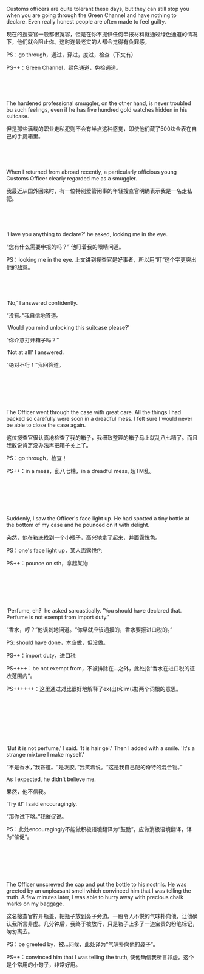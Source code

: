 Customs officers are quite tolerant these days, but they can still stop you when you are going through the Green Channel and have nothing to declare. Even really honest people are often made to feel guilty.

现在的搜查官一般都很宽容，但是在你不提供任何申报材料就通过绿色通道的情况下，他们就会阻止你。这时连最老实的人都会觉得有负罪感。

PS：go through，通过，穿过，度过，检查（下文有）

PS++：Green Channel，绿色通道，免检通道。

    

    



The hardened professional smuggler, on the other hand, is never troubled bu such feelings, even if he has five hundred gold watches hidden in his suitcase.

但是那些满载的职业走私犯则不会有半点这种感觉，即使他们藏了500块金表在自己的手提箱里。

    

    



When I returned from abroad recently, a particularly officious young Customs Officer clearly regarded me as a smuggler.

我最近从国外回来时，有一位特别爱管闲事的年轻搜查官明确表示我是一名走私犯。

    

    



'Have you anything to declare?' he asked, looking me in the eye.

“您有什么需要申报的吗？” 他盯着我的眼睛问道。

PS：looking me in the eye. 上文讲到搜查官是好事者，所以用“盯”这个字更突出他的敌意。

    

    



'No,' I answered confidently.

“没有。”我自信地答道。

'Would you mind unlocking this suitcase please?'

“你介意打开箱子吗？”

'Not at all!' I answered.

“绝对不行！”我回答道。

    

    

    



The Officer went through the case with great care. All the things I had packed so carefully were soon in a dreadful mess. I felt sure I would never be able to close the case again.

这位搜查官很认真地检查了我的箱子，我细致整理的箱子马上就乱八七糟了。而且我敢说肯定没办法再把箱子关上了。

PS：go through，检查！

PS++：in a mess，乱八七糟，in a dreadful mess, 超TM乱。

    

    

    



Suddenly, I saw the Officer's face light up. He had spotted a tiny bottle at the bottom of my case and he pounced on it with delight.

突然，他在箱底找到一个小瓶子，高兴地拿了起来，并面露悦色。

PS：one's face light up，某人面露悦色

PS++：pounce on sth，拿起某物

    

    

    



'Perfume, eh?' he asked sarcastically. 'You should have declared that. Perfume is not exempt from import duty.'

“香水，哼？”他讽刺地问道。“你早就应该通报的，香水要报进口税的。”

PS: should have done，本应做，但没做。

PS++：import duty，进口税

PS++++：be not exempt from，不被排除在...之外，此处指“香水在进口税的征收范围内”。

PS++++++：这里通过对比很好地解释了ex(出)和im(进)两个词根的意思。

    

    

    

    



'But it is not perfume,' I said. 'It is hair gel.' Then I added with a smile. 'It's a strange mixture I make myself.'

“不是香水，”我答道。“是发胶。”我笑着说。“这是我自己配的奇特的混合物。”

As I expected, he didn't believe me.

果然，他不信我。

'Try it!' I said encouragingly.

“那你试下咯。”我催促说。

PS：此处encouragingly不能做积极语境翻译为“鼓励”，应做消极语境翻译，译为“催促”。 

    

    

    



The Officer unscrewed the cap and put the bottle to his nostrils. He was greeted by an unpleasant smell which convinced him that I was telling the truth. A few minutes later, I was able to hurry away with precious chalk marks on my baggage.

这名搜查官拧开瓶盖，把瓶子放到鼻子旁边。一股令人不悦的气味扑向他，让他确认我所言非虚。几分钟后，我终于被放行，只是箱子上多了一道宝贵的粉笔标记，匆匆离去。

PS：be greeted by，被...问候，此处译为“气味扑向他的鼻子”。

PS++：convinced him that I was telling the truth, 使他确信我所言非虚。这个是个常用的小句子，非常好用。
